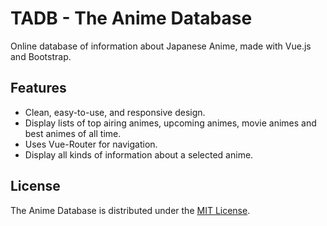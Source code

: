 # TADB - The Anime Database

Online database of information about Japanese Anime, made with Vue.js and Bootstrap.

## Features

* Clean, easy-to-use, and responsive design.
* Display lists of top airing animes, upcoming animes, movie animes and best animes of all time.
* Uses Vue-Router for navigation.
* Display all kinds of information about a selected anime.

## License

The Anime Database is distributed under the [MIT License](https://github.com/AmeerTaweel/the-anime-database/blob/master/LICENSE).
